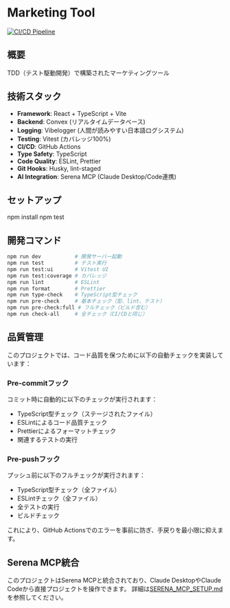# Marketing Tool

[![CI/CD Pipeline](https://github.com/fortunefaded/marketing-tool/actions/workflows/ci.yml/badge.svg)](https://github.com/fortunefaded/marketing-tool/actions/workflows/ci.yml)

## 概要

TDD（テスト駆動開発）で構築されたマーケティングツール

## 技術スタック

- **Framework**: React + TypeScript + Vite
- **Backend**: Convex (リアルタイムデータベース)
- **Logging**: Vibelogger (人間が読みやすい日本語ログシステム)
- **Testing**: Vitest (カバレッジ100%)
- **CI/CD**: GitHub Actions
- **Type Safety**: TypeScript
- **Code Quality**: ESLint, Prettier
- **Git Hooks**: Husky, lint-staged
- **AI Integration**: Serena MCP (Claude Desktop/Code連携)

## セットアップ

npm install
npm test

## 開発コマンド

```bash
npm run dev           # 開発サーバー起動
npm run test          # テスト実行
npm run test:ui       # Vitest UI
npm run test:coverage # カバレッジ
npm run lint          # ESLint
npm run format        # Prettier
npm run type-check    # TypeScript型チェック
npm run pre-check     # 基本チェック（型、lint、テスト）
npm run pre-check:full # フルチェック（ビルド含む）
npm run check-all     # 全チェック（CI/CDと同じ）
```

## 品質管理

このプロジェクトでは、コード品質を保つために以下の自動チェックを実装しています：

### Pre-commitフック

コミット時に自動的に以下のチェックが実行されます：

- TypeScript型チェック（ステージされたファイル）
- ESLintによるコード品質チェック
- Prettierによるフォーマットチェック
- 関連するテストの実行

### Pre-pushフック

プッシュ前に以下のフルチェックが実行されます：

- TypeScript型チェック（全ファイル）
- ESLintチェック（全ファイル）
- 全テストの実行
- ビルドチェック

これにより、GitHub Actionsでのエラーを事前に防ぎ、手戻りを最小限に抑えます。

## Serena MCP統合

このプロジェクトはSerena MCPと統合されており、Claude DesktopやClaude Codeから直接プロジェクトを操作できます。
詳細は[SERENA_MCP_SETUP.md](./SERENA_MCP_SETUP.md)を参照してください。
